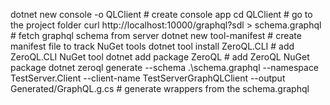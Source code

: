﻿dotnet new console -o QLClient # create console app
cd QLClient # go to the project folder
curl http://localhost:10000/graphql?sdl > schema.graphql # fetch graphql schema from server
dotnet new tool-manifest # create manifest file to track NuGet tools
dotnet tool install ZeroQL.CLI # add ZeroQL.CLI NuGet tool
dotnet add package ZeroQL # add ZeroQL NuGet package
dotnet zeroql generate --schema .\schema.graphql --namespace TestServer.Client --client-name TestServerGraphQLClient --output Generated/GraphQL.g.cs # generate wrappers from the schema.graphql
